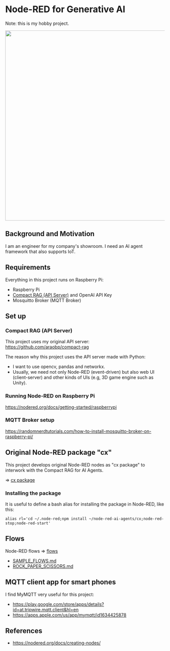 # Node-RED for Generative AI

Note: this is my hobby project.

<img src="./docs/camera_test.jpg" width=600>

## Background and Motivation

I am an engineer for my company's showroom. I need an AI agent framework that also supports IoT.

## Requirements

Everything in this project runs on Raspberry Pi:

- Raspberry Pi
- [Compact RAG (API Server)](https://github.com/araobp/compact-rag) and OpenAI API Key
- Mosquitto Broker (MQTT Broker)

## Set up

### Compact RAG (API Server)

This project uses my original API server: https://github.com/araobp/compact-rag

The reason why this project uses the API server made with Python:
- I want to use opencv, pandas and networkx.
- Usually, we need not only Node-RED (event-driven) but also web UI (client-server) and other kinds of UIs (e.g, 3D game engine such as Unity).

### Running Node-RED on Raspberry Pi

https://nodered.org/docs/getting-started/raspberrypi

### MQTT Broker setup

https://randomnerdtutorials.com/how-to-install-mosquitto-broker-on-raspberry-pi/

## Original Node-RED package "cx"

This project develops original Node-RED nodes as "cx package" to interwork with the Compact RAG for AI Agents.

=> [cx package](./cx)

### Installing the package

It is useful to define a bash alias for installing the package in Node-RED, like this:
```
alias rl='cd ~/.node-red;npm install ~/node-red-ai-agents/cx;node-red-stop;node-red-start'
```

## Flows

Node-RED flows => [flows](./flows)

- [SAMPLE_FLOWS.md](./docs/SAMPLE_FLOWS.md)
- [ROCK_PAPER_SCISSORS.md](./docs/ROCK_PAPER_SCISSORS.md)

## MQTT client app for smart phones

I find MyMQTT very useful for this project:
- https://play.google.com/store/apps/details?id=at.tripwire.mqtt.client&hl=en
- https://apps.apple.com/us/app/mymqtt/id1634425878

## References

- https://nodered.org/docs/creating-nodes/
 
